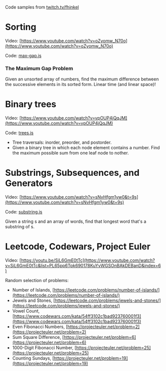 Code samples from [twitch.tv/fhinkel](https://twitch.tv/fhinkel)

# Sorting
Video: [https://www.youtube.com/watch?v=oZyomw_N70o](https://www.youtube.com/watch?v=oZyomw_N70o)

Code: [max-gap.js](https://github.com/fhinkel/twitch/blob/master/max-gap.js)

### The Maximum Gap Problem
Given an unsorted array of numbers, find the maximum difference 
between the successive elements in its sorted form.
Linear time (and linear space)!

# Binary trees
Video: [https://www.youtube.com/watch?v=vpOUP4jQqJM](https://www.youtube.com/watch?v=vpOUP4jQqJM)

Code: [trees.js](https://github.com/fhinkel/twitch/blob/master/trees.js)

* Tree traversals: inorder, preorder, and postorder.
* Given a binary tree in which each node element contains a number. Find the maximum possible sum from one leaf node to nother.

# Substrings, Subsequences, and Generators

Video: [https://www.youtube.com/watch?v=sNvHfgm1yw0&t=9s](https://www.youtube.com/watch?v=sNvHfgm1yw0&t=9s)

Code: [substring.js](https://github.com/fhinkel/twitch/blob/master/substring.js)

Given a string s and an array of words, find that longest word 
that's a substring of s.

# Leetcode, Codewars, Project Euler

Video: [https://youtu.be/SiL6GmE0tTc](https://www.youtube.com/watch?v=SiL6GmE0tTc&list=PL65pp6Tpk690178KuYvWGSOnBAkDEBanD&index=6)

Random selection of problems:  

* Number of Islands, [https://leetcode.com/problems/number-of-islands/](https://leetcode.com/problems/number-of-islands/)
* Jewels and Stones, [https://leetcode.com/problems/jewels-and-stones/](https://leetcode.com/problems/jewels-and-stones/)
* Vowel Count, [https://www.codewars.com/kata/54ff3102c1bad923760001f3](https://www.codewars.com/kata/54ff3102c1bad923760001f3)
* Even Fibonacci Numbers, [https://projecteuler.net/problem=2](https://projecteuler.net/problem=2)
* Sum Square Difference, [https://projecteuler.net/problem=6](https://projecteuler.net/problem=6)  
* 1000-Digit Fibonacci Number, [https://projecteuler.net/problem=25](https://projecteuler.net/problem=25)
* Counting Sundays, [https://projecteuler.net/problem=19](https://projecteuler.net/problem=19)  

[//]: # (I'm solving typical coding problems you would be asked to solve during an interview. These puzzles are a lot of fun and there's always something new to learn.**Today's problem** Given an unsorted array, find the maximum difference between the successive elements in its sorted form.)

[//]: # (👩💻I'm solving typical coding problems you would be asked to solve during an interview. ✨💻These puzzles are a lot of fun and there's always something new to learn. ✨🐢🚀✨)

[//]: # (💻✨Node.js/JavaScript Interview training 👩‍💻🤓 📺Fun puzzles ✨🐢🚀✨!whatamidoing)
